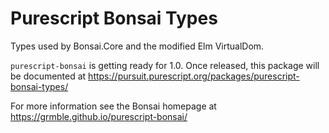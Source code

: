 # Purescript Bonsai Types

Types used by Bonsai.Core and the modified Elm VirtualDom.

`purescript-bonsai` is getting ready for 1.0.
Once released, this package will be documented at
https://pursuit.purescript.org/packages/purescript-bonsai-types/

For more information see the Bonsai homepage at
https://grmble.github.io/purescript-bonsai/
